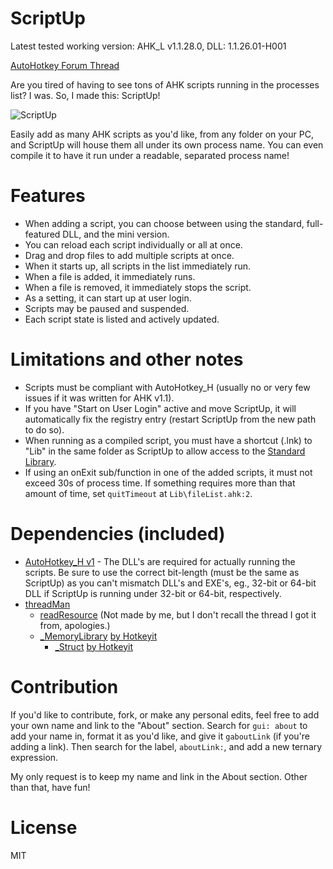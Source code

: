 # ScriptUp
Latest tested working version: AHK_L v1.1.28.0, DLL: 1.1.26.01-H001

[AutoHotkey Forum Thread](https://autohotkey.com/boards/viewtopic.php?f=6&t=36656)

Are you tired of having to see tons of AHK scripts running in the processes list? I was. So, I made this: ScriptUp!

![ScriptUp](https://i.imgur.com/g8X8uFw.png)

Easily add as many AHK scripts as you'd like, from any folder on your PC, and ScriptUp will house them all under its own process name. You can even compile it to have it run under a readable, separated process name!

# Features

  - When adding a script, you can choose between using the standard, full-featured DLL, and the mini version.
  - You can reload each script individually or all at once.
  - Drag and drop files to add multiple scripts at once.
  - When it starts up, all scripts in the list immediately run.
  - When a file is added, it immediately runs.
  - When a file is removed, it immediately stops the script.
  - As a setting, it can start up at user login.
  - Scripts may be paused and suspended.
  - Each script state is listed and actively updated.

# Limitations and other notes

  - Scripts must be compliant with AutoHotkey_H (usually no or very few issues if it was written for AHK v1.1).
  - If you have "Start on User Login" active and move ScriptUp, it will automatically fix the registry entry (restart ScriptUp from the new path to do so).
  - When running as a compiled script, you must have a shortcut (.lnk) to "Lib" in the same folder as ScriptUp to allow access to the [Standard Library](https://autohotkey.com/docs/Functions.htm#lib).
  - If using an onExit sub/function in one of the added scripts, it must not exceed 30s of process time. If something requires more than that amount of time, set `quitTimeout` at `Lib\fileList.ahk:2`.

# Dependencies (included)
  - [AutoHotkey_H v1](https://hotkeyit.github.io/v2/) - The DLL's are required for actually running the scripts. Be sure to use the correct bit-length (must be the same as ScriptUp) as you can't mismatch DLL's and EXE's, eg., 32-bit or 64-bit DLL if ScriptUp is running under 32-bit or 64-bit, respectively.
  - [threadMan](https://github.com/Masonjar13/AHK-Library/blob/master/Lib/threadMan.ahk)
    - [readResource](https://github.com/Masonjar13/AHK-Library/blob/master/Required-Libraries/readResource.ahk) (Not made by me, but I don't recall the thread I got it from, apologies.)
    - [_MemoryLibrary](https://github.com/Masonjar13/AHK-Library/blob/master/Required-Libraries/_MemoryLibrary.ahk) [by Hotkeyit](https://autohotkey.com/board/topic/77302-class-ahk-lv2-memorylibrary/)
      - [_Struct](https://github.com/Masonjar13/AHK-Library/blob/master/Required-Libraries/_Struct.ahk) [by Hotkeyit](https://autohotkey.com/board/topic/55150-class-structfunc-sizeof-updated-010412-ahkv2/)

# Contribution
If you'd like to contribute, fork, or make any personal edits, feel free to add your own name and link to the "About" section. Search for `gui: about` to add your name in, format it as you'd like, and give it `gaboutLink` (if you're adding a link). Then search for the label, `aboutLink:`, and add a new ternary expression.

My only request is to keep my name and link in the About section. Other than that, have fun!


# License
MIT
